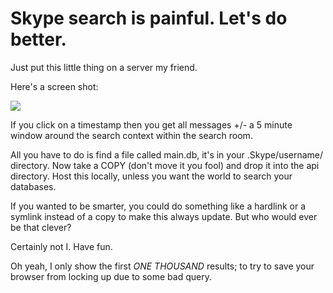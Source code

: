 # Skype search is painful. Let's do better.

Just put this little thing on a server my friend.

Here's a screen shot:

<img src=http://i.imgur.com/cIHy9gb.png>

If you click on a timestamp then you get all messages +/- a 5 minute window around the search context within the search room.

All you have to do is find a file called main.db, it's in your .Skype/username/ directory.  Now take a COPY (don't move it you fool) and drop it into the api directory.  Host this locally, unless you want the world to search your databases.

If you wanted to be smarter, you could do something like a hardlink or a symlink instead of a copy to make this always update.  But who would ever be that clever?

Certainly not I.  Have fun.

Oh yeah, I only show the first *ONE THOUSAND* results; to try to save your browser from locking up due to some bad query.

